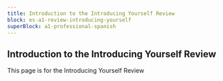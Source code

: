 ```yaml
---
title: Introduction to the Introducing Yourself Review
block: es-a1-review-introducing-yourself
superBlock: a1-professional-spanish
---
```


## Introduction to the Introducing Yourself Review

This page is for the Introducing Yourself Review
